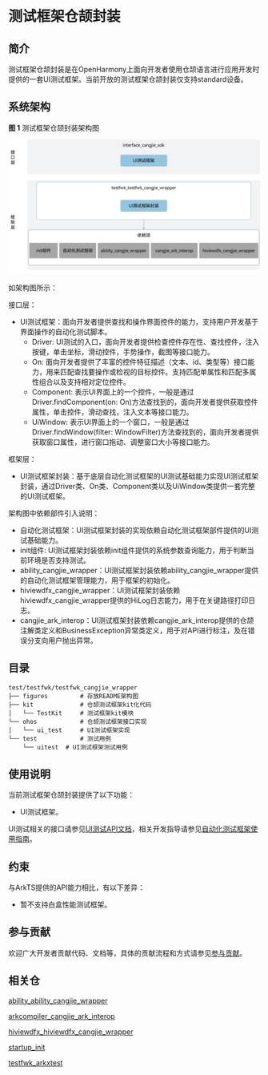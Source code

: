 # 测试框架仓颉封装

## 简介

测试框架仓颉封装是在OpenHarmony上面向开发者使用仓颉语言进行应用开发时提供的一套UI测试框架。当前开放的测试框架仓颉封装仅支持standard设备。

## 系统架构

**图 1**  测试框架仓颉封装架构图

![测试框架仓颉架构图](figures/testfwk_cangjie_wrapper_architecture_zh.png)

如架构图所示：

接口层：
- UI测试框架：面向开发者提供查找和操作界面控件的能力，支持用户开发基于界面操作的自动化测试脚本。
  - Driver: UI测试的入口，面向开发者提供检查控件存在性、查找控件，注入按键，单击坐标，滑动控件，手势操作，截图等接口能力。
  - On: 面向开发者提供了丰富的控件特征描述（文本、id、类型等）接口能力，用来匹配查找要操作或检视的目标控件。支持匹配单属性和匹配多属性组合以及支持相对定位控件。
  - Component: 表示UI界面上的一个控件，一般是通过Driver.findComponent(on: On)方法查找到的，面向开发者提供获取控件属性，单击控件，滑动查找，注入文本等接口能力。
  - UiWindow: 表示UI界面上的一个窗口，一般是通过Driver.findWindow(filter: WindowFilter)方法查找到的，面向开发者提供获取窗口属性，进行窗口拖动、调整窗口大小等接口能力。

框架层：
- UI测试框架封装：基于底层自动化测试框架的UI测试基础能力实现UI测试框架封装，通过Driver类、On类、Component类以及UiWindow类提供一套完整的UI测试框架。

架构图中依赖部件引入说明：
- 自动化测试框架：UI测试框架封装的实现依赖自动化测试框架部件提供的UI测试基础能力。
- init组件: UI测试框架封装依赖init组件提供的系统参数查询能力，用于判断当前环境是否支持测试。
- ability_cangjie_wrapper：UI测试框架封装依赖ability_cangjie_wrapper提供的自动化测试框架管理能力，用于框架的初始化。
- hiviewdfx_cangjie_wrapper：UI测试框架封装依赖hiviewdfx_cangjie_wrapper提供的HiLog日志能力，用于在关键路径打印日志。
- cangjie_ark_interop：UI测试框架封装依赖cangjie_ark_interop提供的仓颉注解类定义和BusinessException异常类定义，用于对API进行标注，及在错误分支向用户抛出异常。

## 目录

```
test/testfwk/testfwk_cangjie_wrapper
├── figures         # 存放README架构图
├── kit             # 仓颉测试框架kit化代码
│   └── TestKit     # 测试框架kit模块
└── ohos            # 仓颉测试框架接口实现
│   └── ui_test     # UI测试框架实现
└── test            # 测试用例
    └── uitest  # UI测试框架测试用例
```

## 使用说明

当前测试框架仓颉封装提供了以下功能：

- UI测试框架。

UI测试相关的接口请参见[UI测试API文档](https://gitcode.com/openharmony-sig/arkcompiler_cangjie_ark_interop/blob/master/doc/API_Reference/source_zh_cn/apis/TestKit/cj-apis-ui_test.md)，相关开发指导请参见[自动化测试框架使用指南](https://gitcode.com/openharmony-sig/arkcompiler_cangjie_ark_interop/blob/master/doc/Dev_Guide/source_zh_cn/application-test/cj-arkxtest-guidelines.md)。

## 约束

与ArkTS提供的API能力相比，有以下差异：

- 暂不支持白盒性能测试框架。

## 参与贡献

欢迎广大开发者贡献代码、文档等，具体的贡献流程和方式请参见[参与贡献](https://gitcode.com/openharmony/docs/blob/master/zh-cn/contribute/%E5%8F%82%E4%B8%8E%E8%B4%A1%E7%8C%AE.md)。

## 相关仓

[ability_ability_cangjie_wrapper](https://gitcode.com/openharmony-sig/ability_ability_cangjie_wrapper)

[arkcompiler_cangjie_ark_interop](https://gitcode.com/openharmony-sig/arkcompiler_cangjie_ark_interop)

[hiviewdfx_hiviewdfx_cangjie_wrapper](https://gitcode.com/openharmony-sig/hiviewdfx_hiviewdfx_cangjie_wrapper)

[startup_init](https://gitcode.com/openharmony/startup_init)

[testfwk_arkxtest](https://gitcode.com/openharmony/testfwk_arkxtest)
